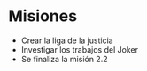 # Misiones

* Crear la liga de la justicia
* Investigar los trabajos del Joker
* Se finaliza la misión 2.2
